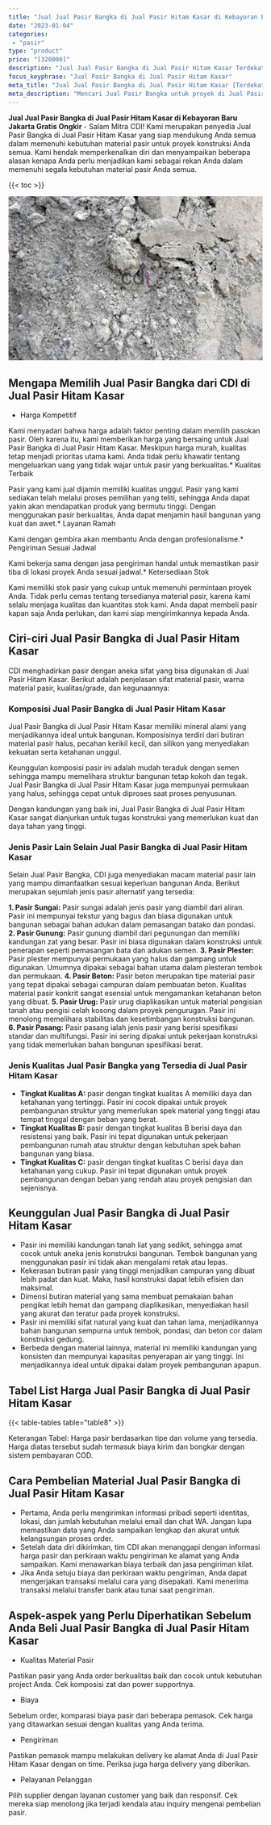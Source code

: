 ```yaml
---
title: "Jual Jual Pasir Bangka di Jual Pasir Hitam Kasar di Kebayoran Baru Jakarta Gratis Ongkir"
date: "2023-01-04"
categories:
 - "pasir"
type: "product"
price: "[320000]"
description: "Jual Jual Pasir Bangka di Jual Pasir Hitam Kasar Terdekat. Jual Pasir Bangka ini sering dipakai dalam proyek konstruksi sebagai bahan campuran yang terpilih dan halus. Kontak kami untuk mendapatkan informasi lebih lanjut."
focus_keyphrase: "Jual Pasir Bangka di Jual Pasir Hitam Kasar"
meta_title: "Jual Jual Pasir Bangka di Jual Pasir Hitam Kasar [Terdekat] - CDI"
meta_description: "Mencari Jual Pasir Bangka untuk proyek di Jual Pasir Hitam Kasar? Kami menyediakan Jual Pasir Bangka berkualitas untuk material adukan. Segera dapatkan penawaran terbaik."
---
```


**Jual Jual Pasir Bangka di Jual Pasir Hitam Kasar di Kebayoran Baru Jakarta Gratis Ongkir** - Salam Mitra CDI! Kami merupakan penyedia Jual Pasir Bangka di Jual Pasir Hitam Kasar yang siap mendukung Anda semua dalam memenuhi kebutuhan material pasir untuk proyek konstruksi Anda semua. Kami hendak memperkenalkan diri dan menyampaikan beberapa alasan kenapa Anda perlu menjadikan kami sebagai rekan Anda dalam memenuhi segala kebutuhan material pasir Anda semua.

{{< toc >}}

![Jual Jual Pasir Bangka di Jual Pasir Hitam Kasar di Kebayoran Baru Jakarta Gratis Ongkir](/images/pasir/pasir-bangunan-02.jpg)

## Mengapa Memilih Jual Pasir Bangka dari CDI di Jual Pasir Hitam Kasar

*   Harga Kompetitif

Kami menyadari bahwa harga adalah faktor penting dalam memilih pasokan pasir. Oleh karena itu, kami memberikan harga yang bersaing untuk Jual Pasir Bangka di Jual Pasir Hitam Kasar. Meskipun harga murah, kualitas tetap menjadi prioritas utama kami. Anda tidak perlu khawatir tentang mengeluarkan uang yang tidak wajar untuk pasir yang berkualitas.*   Kualitas Terbaik

Pasir yang kami jual dijamin memiliki kualitas unggul. Pasir yang kami sediakan telah melalui proses pemilihan yang teliti, sehingga Anda dapat yakin akan mendapatkan produk yang bermutu tinggi. Dengan menggunakan pasir berkualitas, Anda dapat menjamin hasil bangunan yang kuat dan awet.*   Layanan Ramah

Kami dengan gembira akan membantu Anda dengan profesionalisme.*   Pengiriman Sesuai Jadwal

Kami bekerja sama dengan jasa pengiriman handal untuk memastikan pasir tiba di lokasi proyek Anda sesuai jadwal.*   Ketersediaan Stok

Kami memiliki stok pasir yang cukup untuk memenuhi permintaan proyek Anda. Tidak perlu cemas tentang tersedianya material pasir, karena kami selalu menjaga kualitas dan kuantitas stok kami. Anda dapat membeli pasir kapan saja Anda perlukan, dan kami siap mengirimkannya kepada Anda. 

## Ciri-ciri Jual Pasir Bangka di Jual Pasir Hitam Kasar

CDI menghadirkan pasir dengan aneka sifat yang bisa digunakan di Jual Pasir Hitam Kasar. Berikut adalah penjelasan sifat material pasir, warna material pasir, kualitas/grade, dan kegunaannya:

### Komposisi Jual Pasir Bangka di Jual Pasir Hitam Kasar

Jual Pasir Bangka di Jual Pasir Hitam Kasar memiliki mineral alami yang menjadikannya ideal untuk bangunan. Komposisinya terdiri dari butiran material pasir halus, pecahan kerikil kecil, dan silikon yang menyediakan kekuatan serta ketahanan unggul.

Keunggulan komposisi pasir ini adalah mudah teraduk dengan semen sehingga mampu memelihara struktur bangunan tetap kokoh dan tegak. Jual Pasir Bangka di Jual Pasir Hitam Kasar juga mempunyai permukaan yang halus, sehingga cepat untuk diproses saat proses penyusunan.

Dengan kandungan yang baik ini, Jual Pasir Bangka di Jual Pasir Hitam Kasar sangat dianjurkan untuk tugas konstruksi yang memerlukan kuat dan daya tahan yang tinggi.

### Jenis Pasir Lain Selain Jual Pasir Bangka di Jual Pasir Hitam Kasar

Selain Jual Pasir Bangka, CDI juga menyediakan macam material pasir lain yang mampu dimanfaatkan sesuai keperluan bangunan Anda. Berikut merupakan sejumlah jenis pasir alternatif yang tersedia:

**1\. Pasir Sungai:** Pasir sungai adalah jenis pasir yang diambil dari aliran. Pasir ini mempunyai tekstur yang bagus dan biasa digunakan untuk bangunan sebagai bahan adukan dalam pemasangan batako dan pondasi.
**2\. Pasir Gunung:** Pasir gunung diambil dari pegunungan dan memiliki kandungan zat yang besar. Pasir ini biasa digunakan dalam konstruksi untuk penerapan seperti pemasangan bata dan adukan semen.
**3\. Pasir Plester:** Pasir plester mempunyai permukaan yang halus dan gampang untuk digunakan. Umumnya dipakai sebagai bahan utama dalam plesteran tembok dan permukaan.
**4\. Pasir Beton:** Pasir beton merupakan tipe material pasir yang tepat dipakai sebagai campuran dalam pembuatan beton. Kualitas material pasir konkrit sangat esensial untuk mengamankan ketahanan beton yang dibuat.
**5\. Pasir Urug:** Pasir urug diaplikasikan untuk material pengisian tanah atau pengisi celah kosong dalam proyek pengurugan. Pasir ini menolong memelihara stabilitas dan kesetimbangan konstruksi bangunan.
**6\. Pasir Pasang:** Pasir pasang ialah jenis pasir yang berisi spesifikasi standar dan multifungsi. Pasir ini sering dipakai untuk pekerjaan konstruksi yang tidak memerlukan bahan bangunan spesifikasi berat.

### Jenis Kualitas Jual Pasir Bangka yang Tersedia di Jual Pasir Hitam Kasar

*   **Tingkat Kualitas A:** pasir dengan tingkat kualitas A memiliki daya dan ketahanan yang tertinggi. Pasir ini cocok dipakai untuk proyek pembangunan struktur yang memerlukan spek material yang tinggi atau tempat tinggal dengan beban yang berat.
*   **Tingkat Kualitas B:** pasir dengan tingkat kualitas B berisi daya dan resistensi yang baik. Pasir ini tepat digunakan untuk pekerjaan pembangunan rumah atau struktur dengan kebutuhan spek bahan bangunan yang biasa.
*   **Tingkat Kualitas C:** pasir dengan tingkat kualitas C berisi daya dan ketahanan yang cukup. Pasir ini tepat digunakan untuk proyek pembangunan dengan beban yang rendah atau proyek pengisian dan sejenisnya.

## Keunggulan Jual Pasir Bangka di Jual Pasir Hitam Kasar

*   Pasir ini memiliki kandungan tanah liat yang sedikit, sehingga amat cocok untuk aneka jenis konstruksi bangunan. Tembok bangunan yang menggunakan pasir ini tidak akan mengalami retak atau lepas.
*   Kekerasan butiran pasir yang tinggi menjadikan campuran yang dibuat lebih padat dan kuat. Maka, hasil konstruksi dapat lebih efisien dan maksimal.
*   Dimensi butiran material yang sama membuat pemakaian bahan pengikat lebih hemat dan gampang diaplikasikan, menyediakan hasil yang akurat dan teratur pada proyek konstruksi.
*   Pasir ini memiliki sifat natural yang kuat dan tahan lama, menjadikannya bahan bangunan sempurna untuk tembok, pondasi, dan beton cor dalam konstruksi gedung.
*   Berbeda dengan material lainnya, material ini memiliki kandungan yang konsisten dan mempunyai kapasitas penyerapan air yang tinggi. Ini menjadikannya ideal untuk dipakai dalam proyek pembangunan apapun.

## Tabel List Harga Jual Pasir Bangka di Jual Pasir Hitam Kasar

{{< table-tables table="table8" >}}

Keterangan Tabel: Harga pasir berdasarkan tipe dan volume yang tersedia. Harga diatas tersebut sudah termasuk biaya kirim dan bongkar dengan sistem pembayaran COD.

## Cara Pembelian Material Jual Pasir Bangka di Jual Pasir Hitam Kasar

*   Pertama, Anda perlu mengirimkan informasi pribadi seperti identitas, lokasi, dan jumlah kebutuhan melalui email dan chat WA. Jangan lupa memastikan data yang Anda sampaikan lengkap dan akurat untuk kelangsungan proses order.
*   Setelah data diri dikirimkan, tim CDI akan menanggapi dengan informasi harga pasir dan perkiraan waktu pengiriman ke alamat yang Anda sampaikan. Kami menawarkan biaya terbaik dan jasa pengiriman kilat.
*   Jika Anda setuju biaya dan perkiraan waktu pengiriman, Anda dapat mengerjakan transaksi melalui cara yang disepakati. Kami menerima transaksi melalui transfer bank atau tunai saat pengiriman.

## Aspek-aspek yang Perlu Diperhatikan Sebelum Anda Beli Jual Pasir Bangka di Jual Pasir Hitam Kasar

*   Kualitas Material Pasir

Pastikan pasir yang Anda order berkualitas baik dan cocok untuk kebutuhan project Anda. Cek komposisi zat dan power supportnya.
*   Biaya

Sebelum order, komparasi biaya pasir dari beberapa pemasok. Cek harga yang ditawarkan sesuai dengan kualitas yang Anda terima.
*   Pengiriman

Pastikan pemasok mampu melakukan delivery ke alamat Anda di Jual Pasir Hitam Kasar dengan on time. Periksa juga harga delivery yang diberikan.
*   Pelayanan Pelanggan

Pilih supplier dengan layanan customer yang baik dan responsif. Cek mereka siap menolong jika terjadi kendala atau inquiry mengenai pembelian pasir.